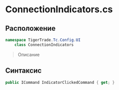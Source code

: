 
# ConnectionIndicators.cs
## Расположение
```csharp
namespace TigerTrade.Tc.Config.UI  
    class ConnectionIndicators
```

> Описание

## Синтаксис
```csharp
public ICommand IndicatorClickedCommand { get; }
```
